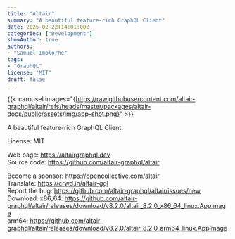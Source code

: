 ```yaml
---
title: "Altair"
summary: "A beautiful feature-rich GraphQL Client"
date: 2025-02-22T14:01:00Z
categories: ["Development"]
showAuthor: true
authors:
- "Samuel Imolorhe"
tags: 
- "GraphQL"
license: "MIT"
draft: false
---
```


{{< carousel images="{https://raw.githubusercontent.com/altair-graphql/altair/refs/heads/master/packages/altair-docs/public/assets/img/app-shot.png}" >}}

A beautiful feature-rich GraphQL Client

License: MIT

Web page: <https://altairgraphql.dev>  
Source code: <https://github.com/altair-graphql/altair>

Become a sponsor: <https://opencollective.com/altair>  
Translate: <https://crwd.in/altair-gql>  
Report the bug: <https://github.com/altair-graphql/altair/issues/new>  
Download:   x86_64: <https://github.com/altair-graphql/altair/releases/download/v8.2.0/altair_8.2.0_x86_64_linux.AppImage>  
            arm64: <https://github.com/altair-graphql/altair/releases/download/v8.2.0/altair_8.2.0_arm64_linux.AppImage>
